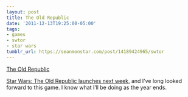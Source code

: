 ```yaml
---
layout: post
title: The Old Republic
date: '2011-12-13T19:25:00-05:00'
tags:
- games
- swtor
- star wars
tumblr_url: https://seanmonstar.com/post/14189424965/swtor
---
```

[The Old Republic](http://swtor.com)  

[Star Wars: The Old Republic launches next week](http://www.amazon.com/gp/product/B001CWXAP2/?tag=seanmonstar-20), and I’ve long looked forward to this game. I know what I’ll be doing as the year ends.

